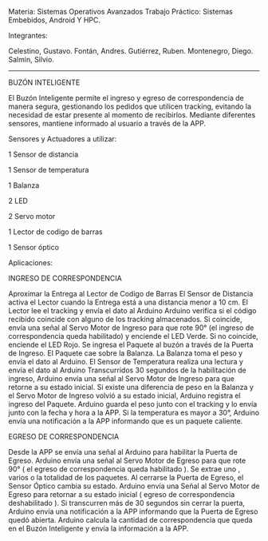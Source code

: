Materia: Sistemas Operativos Avanzados
Trabajo Práctico: Sistemas Embebidos, Android Y HPC.

Integrantes:

Celestino, Gustavo.
Fontán, Andres.
Gutiérrez, Ruben.
Montenegro, Diego.
Salmin, Silvio.

------------------------------------------------------------------------------------------------
BUZÓN INTELIGENTE


El Buzón Inteligente permite el ingreso y egreso de correspondencia de manera segura, gestionando los pedidos que utilicen tracking, evitando la necesidad de estar presente al momento de recibirlos. Mediante diferentes sensores, mantiene informado al usuario a través de la APP.

Sensores y Actuadores a utilizar:

1 Sensor de distancia

1 Sensor de temperatura

1 Balanza

2 LED

2 Servo motor

1 Lector de codigo de barras

1 Sensor óptico


Aplicaciones:

INGRESO DE CORRESPONDENCIA

Aproximar la Entrega al Lector de Codigo de Barras
El Sensor de Distancia activa el Lector cuando la Entrega está a una distancia menor a 10 cm.
El Lector lee el tracking y envía el dato al Arduino
Arduino verifica si el código recibido coincide con alguno de los tracking almacenados. 
Si coincide, envía una señal al Servo Motor de Ingreso para que rote 90° (el ingreso de correspondencia queda habilitado) y enciende el LED Verde.
Si no coincide, enciende el LED Rojo.
 Se ingresa el Paquete al buzón a través de la Puerta de Ingreso.
El Paquete cae sobre la Balanza.
La Balanza toma el peso y envía el dato al Arduino.
El Sensor de Temperatura realiza una lectura y envía el dato al Arduino
Transcurridos 30 segundos de la habilitación de ingreso, Arduino envía una señal al Servo Motor de Ingreso para que retorne a su estado inicial.
Si existe una diferencia de peso en la Balanza y el Servo Motor de Ingreso volvió a su estado inicial, Arduino registra el ingreso del Paquete.
Arduino guarda el peso junto con el tracking y lo envía junto con la fecha y hora a la APP.
Si la temperatura es mayor a 30°, Arduino envía una notificación a la APP informando que es un paquete caliente.



EGRESO DE CORRESPONDENCIA

Desde la APP se envía una señal al Arduino para habilitar la Puerta de Egreso.
Arduino envía una señal al Servo Motor de Egreso para que rote 90° ( el egreso de correspondencia queda habilitado ).
Se extrae uno , varios o la totalidad de los paquetes.
Al cerrarse la Puerta de Egreso, el Sensor Óptico cambia su estado.
Arduino envía una Señal al Servo Motor de Egreso para retornar a su estado inicial ( egreso de correspondencia deshabilitado ).
Si transcurren más de 30 segundos sin cerrar la puerta, Arduino envía una notificación a la APP informando que la Puerta de Egreso quedó abierta.
Arduino calcula la cantidad de correspondencia que queda en el Buzón Inteligente y envía la información a la APP. 


